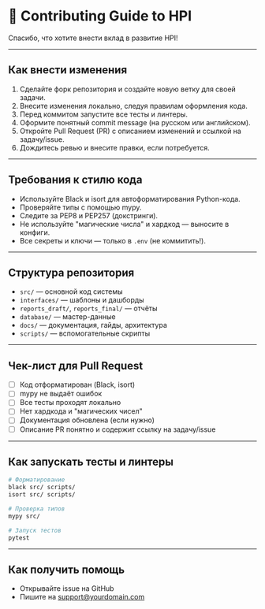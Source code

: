 # 🤝 Contributing Guide to HPI

Спасибо, что хотите внести вклад в развитие HPI!

---

## Как внести изменения

1. Сделайте форк репозитория и создайте новую ветку для своей задачи.
2. Внесите изменения локально, следуя правилам оформления кода.
3. Перед коммитом запустите все тесты и линтеры.
4. Оформите понятный commit message (на русском или английском).
5. Откройте Pull Request (PR) с описанием изменений и ссылкой на задачу/issue.
6. Дождитесь ревью и внесите правки, если потребуется.

---

## Требования к стилю кода

- Используйте Black и isort для автоформатирования Python-кода.
- Проверяйте типы с помощью mypy.
- Следите за PEP8 и PEP257 (докстринги).
- Не используйте "магические числа" и хардкод — выносите в конфиги.
- Все секреты и ключи — только в `.env` (не коммитить!).

---

## Структура репозитория

- `src/` — основной код системы
- `interfaces/` — шаблоны и дашборды
- `reports_draft/`, `reports_final/` — отчёты
- `database/` — мастер-данные
- `docs/` — документация, гайды, архитектура
- `scripts/` — вспомогательные скрипты

---

## Чек-лист для Pull Request

- [ ] Код отформатирован (Black, isort)
- [ ] mypy не выдаёт ошибок
- [ ] Все тесты проходят локально
- [ ] Нет хардкода и "магических чисел"
- [ ] Документация обновлена (если нужно)
- [ ] Описание PR понятно и содержит ссылку на задачу/issue

---

## Как запускать тесты и линтеры

```bash
# Форматирование
black src/ scripts/
isort src/ scripts/

# Проверка типов
mypy src/

# Запуск тестов
pytest
```

---

## Как получить помощь

- Открывайте issue на GitHub
- Пишите на support@yourdomain.com 